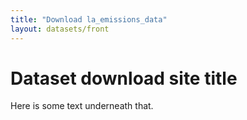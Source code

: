 ```yaml
---
title: "Download la_emissions_data"
layout: datasets/front
---
```


# Dataset download site title

Here is some text underneath that.